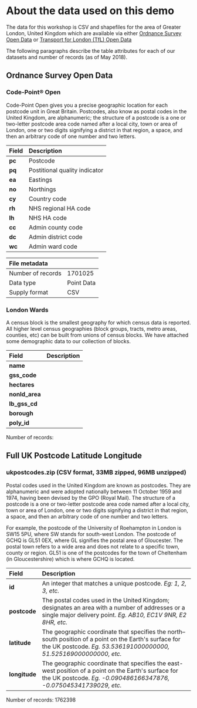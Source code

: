 # About the data used on this demo
The data for this workshop is CSV and shapefiles for the area of Greater London, United Kingdom which are available via either [Ordnance Survey Open Data](http://www.os.uk/oswebsite/opendata/index.html) or [Transport for London (TfL) Open Data](https://tfl.gov.uk/info-for/open-data-users/)

The following paragraphs describe the table attributes for each of our datasets and number of records (as of May 2018).

## Ordnance Survey Open Data

### Code-Point® Open
Code-Point Open gives you a precise geographic location for each postcode unit in Great Britain. Postcodes, also know as postal codes in the United Kingdom, are alphanumeric; the structure of a postcode is a one or two-letter postcode area code named after a local city, town or area of London, one or two digits signifying a district in that region, a space, and then an arbitrary code of one number and two letters. 

| Field | Description |
| :---- | :--- |
| **pc** | Postcode |
| **pq** | Postitional quality indicator |
| **ea** | Eastings |
| **no** | Northings |
| **cy** | Country code |
| **rh** | NHS regional HA code |
| **lh** | NHS HA code |
| **cc** | Admin county code |
| **dc** | Admin district code |
| **wc** | Admin ward code |

| File metadata | |
| :---- | :--- |
| Number of records | 1701025 |
| Data type | Point Data |
| Supply format | CSV |

### London Wards
A census block is the smallest geography for which census data is reported. All higher level census geographies (block groups, tracts, metro areas, counties, etc) can be built from unions of census blocks. We have attached some demographic data to our collection of blocks.

| Field | Description |
| :---- | :--- |
| **name** |  |
| **gss_code** |  |
| **hectares** |  |
| **nonld_area** |  |
| **lb_gss_cd** |  |
| **borough** |  |
| **poly_id** |  |

Number of records: 

## Full UK Postcode Latitude Longitude

### ukpostcodes.zip (CSV format, 33MB zipped, 96MB unzipped)
Postal codes used in the United Kingdom are known as postcodes. They are alphanumeric and were adopted nationally between 11 October 1959 and 1974, having been devised by the GPO (Royal Mail). The structure of a postcode is a one or two-letter postcode area code named after a local city, town or area of London, one or two digits signifying a district in that region, a space, and then an arbitrary code of one number and two letters. 

For example, the postcode of the University of Roehampton in London is SW15 5PU, where SW stands for south-west London. The postcode of GCHQ is GL51 0EX, where GL signifies the postal area of Gloucester. The postal town refers to a wide area and does not relate to a specific town, county or region. GL51 is one of the postcodes for the town of Cheltenham (in Gloucestershire) which is where GCHQ is located.

| Field | Description |
| :---- | :--- |
| **id** | An integer that matches a unique postcode. _Eg: 1, 2, 3, etc._ |
| **postcode** | The postal codes used in the United Kingdom; designates an area with a number of addresses or a single major delivery point. _Eg. AB10, EC1V 9NR, E2 8HR, etc._|
| **latitude** | The geographic coordinate that specifies the north–south position of a point on the Earth's surface for the UK postcode. _Eg. 53.536191000000000, 51.525169000000000, etc._ |
| **longitude** | The geographic coordinate that specifies the east-west position of a point on the Earth's surface for the UK postcode. _Eg. -0.090486166347876, -0.075045341739029, etc._ |

Number of records: 1762398
